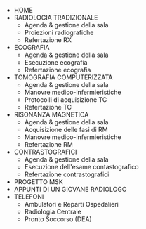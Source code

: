 - HOME
- RADIOLOGIA TRADIZIONALE
  - Agenda & gestione della sala
  - Proiezioni radiografiche
  - Refertazione RX
- ECOGRAFIA
  - Agenda & gestione della sala
  - Esecuzione ecografia
  - Refertazione ecografia
- TOMOGRAFIA COMPUTERIZZATA
  - Agenda & gestione della sala
  - Manovre medico-infermieristiche
  - Protocolli di acquisizione TC
  - Refertazione TC
- RISONANZA MAGNETICA
  - Agenda & gestione della sala
  - Acquisizione delle fasi di RM
  - Manovre medico-infermieristiche
  - Refertazione RM
- CONTRASTOGRAFICI
  - Agenda & gestione della sala
  - Esecuzione dell'esame contastografico
  - Refertazione contrastografici
- PROGETTO MSK
- APPUNTI DI UN GIOVANE RADIOLOGO
- TELEFONI
  - Ambulatori e Reparti Ospedalieri
  - Radiologia Centrale
  - Pronto Soccorso (DEA)